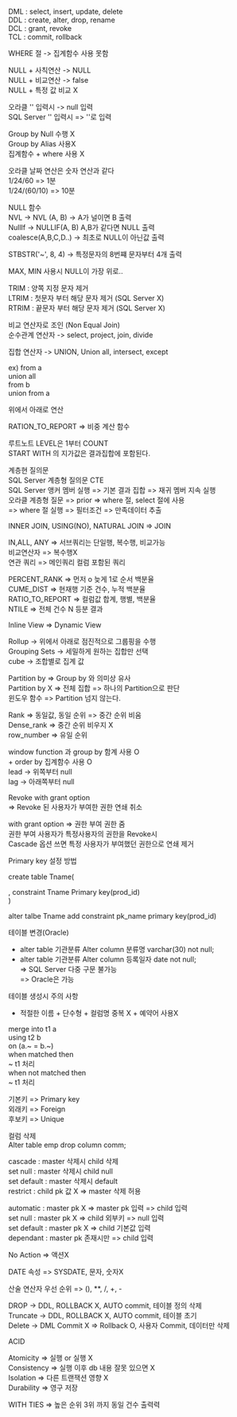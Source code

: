 DML : select, insert, update, delete  
DDL : create, alter, drop, rename  
DCL : grant, revoke  
TCL : commit, rollback  
 
WHERE 절 -> 집계함수 사용 못함  

NULL + 사칙연산 -> NULL  
NULL + 비교연산 -> false  
NULL + 특정 값 비교 X  

오라클 '' 입력시 -> null 입력  
SQL Server '' 입력시 => ''로 입력  
  
Group by Null 수행 X  
Group by Alias 사용X  
집계함수 + where 사용 X  
  
오라클 날짜 연산은 숫자 연산과 같다  
1/24/60 => 1분  
1/24/(60/10) => 10분  
  
NULL 함수   
NVL -> NVL (A, B) -> A가 널이면 B 출력  
NullIf -> NULLIF(A, B) A,B가 같다면 NULL 출력  
coalesce(A,B,C,D..) -> 최초로 NULL이 아닌값 출력  
  
STBSTR('~', 8, 4) -> 특정문자의 8번쨰 문자부터 4개 출력  

MAX, MIN 사용시 NULL이 가장 위로..  
  
TRIM : 양쪽 지정 문자 제거  
LTRIM : 첫문자 부터 해당 문자 제거 (SQL Server X)  
RTRIM : 끝문자 부터 해당 문자 제거 (SQL Server X)  
  
비교 연산자로 조인 (Non Equal Join)  
순수관계 연산자 -> select, project, join, divide  
  
집합 연산자 -> UNION, Union all, intersect, except  
  
ex)
from a        
union all     
from b        
union 
from a 
  
위에서 아래로 연산  
  
RATION_TO_REPORT => 비중 계산 함수  
  
루트노트 LEVEL은 1부터 COUNT  
START WITH 의 지가값은 결과집합에 포함된다.  
  
계층현 질의문  
SQL Server 계층형 질의문 CTE  
SQL Server 앵커 멤버 실행 => 기본 결과 집합 => 재귀 멤버 지속 실행  
오라클 계층형 질문 => prior => where 절, select 절에 사용  
                  => where 절 실행 => 필터조건 => 만족데이터 추출  
  
INNER JOIN, USING(NO), NATURAL JOIN => JOIN  

IN,ALL, ANY => 서브쿼리는 단일행, 복수행, 비교가능  
비교연산자 => 복수행X  
연관 쿼리 => 메인쿼리 컬럼 포함된 쿼리  
  
PERCENT_RANK => 먼저 o 늦게 1로 순서 백분율  
CUME_DIST => 현재행 기준 건수, 누적 백분율  
RATIO_TO_REPORT => 컬럼값 합계, 행별, 백분율  
NTILE => 전체 건수 N 등분 결과  
  
Inline View => Dynamic View  
  
Rollup ->  위에서 아래로 점진적으로 그룹핑을 수행  
Grouping Sets -> 세밀하게 원하는 집합만 선택  
cube -> 조합별로 집계 값  
  
Partition by => Group by 와 의미상 유사  
Partition by X => 전체 집합 => 하나의 Partition으로 판단  
윈도우 함수 => Partition 넘지 않는다.  
  
Rank => 동일값, 동일 순위 => 중간 순위 비움  
Dense_rank => 중간 순위 비우지 X  
row_number => 유일 순위  
  
window function 과 group by 함계 사용 O  
                  + order by 집계함수 사용 O  
lead -> 위쪽부터 null  
lag -> 아래쪽부터 null  
  
Revoke with grant option  
=> Revoke 된 사용자가 부여한 권한 연쇄 취소  
  
with grant option => 권한 부여 권한 줌  
  권한 부여 사용자가 특정사용자의 권한을 Revoke시  
  Cascade 옵션 쓰면 특정 사용자가 부여했던 권한으로 연쇄 제거  
  
Primary key 설정 방법  
  
create table Tname(  

  , constraint Tname Primary key(prod_id)  
)  
  
alter talbe Tname add constraint pk_name primary key(prod_id)  
  
테이블 변경(Oracle)  
  - alter table 기관분류 Alter column 분류명 varchar(30) not null;  
  - alter table 기관분류 Alter column 등록일자 date not null;  
    => SQL Server 다중 구문 불가능  
    => Oracle은 가능  
  
테이블 생성시 주의 사항  
  - 적절한 이름 + 단수형 + 컬럼명 중복 X + 예약어 사용X  
  
merge into t1 a  
using t2 b  
on (a.~ = b.~)  
when matched then   
  ~ t1 처리  
when not matched then  
  ~ t1 처리  
  
기본키 => Primary key  
외래키 => Foreign  
후보키 => Unique  
  
컬럼 삭제  
Alter table emp drop column comm;  
  
cascade : master 삭제시 child 삭제  
set null : master 삭제시 child null  
set default : master 삭제시 default  
restrict : child pk 값 X => master 삭제 허용  
  
automatic : master pk X => master pk 입력 => child 입력  
set null : master pk X => child 외부키 => null 입력  
set default : master pk X => child 기본값 입력  
dependant : master pk 존재시만 => child 입력  
  
No Action => 액션X  
  
DATE 속성 => SYSDATE, 문자, 숫자X  
  
산술 연산자 우선 순위 => (), **, /, +, -  
   
DROP -> DDL, ROLLBACK X, AUTO commit, 테이블 정의 삭제  
Truncate -> DDL, ROLLBACK X, AUTO commit, 테이블 초기   
Delete -> DML Commit X => Rollback O, 사용자 Commit, 데이터만 삭제  
  
ACID  
  
Atomicity => 실행 or 실행 X  
Consistency => 실행 이후 db 내용 잘못 있으면 X  
Isolation => 다른 트랜잭션 영향 X  
Durability => 영구 저장  
  
WITH TIES => 높은 순위 3위 까지 동일 건수 출력력  

  



